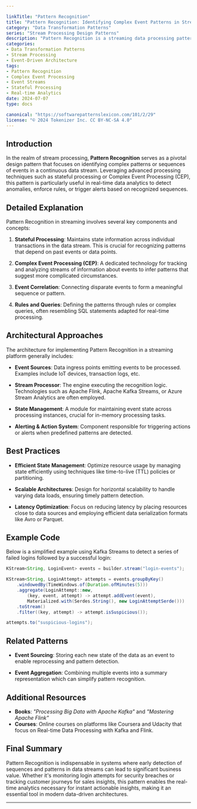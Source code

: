 ```yaml
---

linkTitle: "Pattern Recognition"
title: "Pattern Recognition: Identifying Complex Event Patterns in Streaming Data"
category: "Data Transformation Patterns"
series: "Stream Processing Design Patterns"
description: "Pattern Recognition is a streaming data processing pattern that enables the identification of complex sequences or structures within a data stream, often utilizing techniques like stateful processing or Complex Event Processing (CEP). This pattern is essential for scenarios that require real-time insights, such as fraud detection, security monitoring, and process optimization."
categories:
- Data Transformation Patterns
- Stream Processing
- Event-Driven Architecture
tags:
- Pattern Recognition
- Complex Event Processing
- Event Streams
- Stateful Processing
- Real-time Analytics 
date: 2024-07-07
type: docs

canonical: "https://softwarepatternslexicon.com/101/2/29"
license: "© 2024 Tokenizer Inc. CC BY-NC-SA 4.0"
---
```


## Introduction

In the realm of stream processing, **Pattern Recognition** serves as a pivotal design pattern that focuses on identifying complex patterns or sequences of events in a continuous data stream. Leveraging advanced processing techniques such as stateful processing or Complex Event Processing (CEP), this pattern is particularly useful in real-time data analytics to detect anomalies, enforce rules, or trigger alerts based on recognized sequences.

## Detailed Explanation

Pattern Recognition in streaming involves several key components and concepts:

1. **Stateful Processing**: Maintains state information across individual transactions in the data stream. This is crucial for recognizing patterns that depend on past events or data points.

2. **Complex Event Processing (CEP)**: A dedicated technology for tracking and analyzing streams of information about events to infer patterns that suggest more complicated circumstances.

3. **Event Correlation**: Connecting disparate events to form a meaningful sequence or pattern.

4. **Rules and Queries**: Defining the patterns through rules or complex queries, often resembling SQL statements adapted for real-time processing.

## Architectural Approaches

The architecture for implementing Pattern Recognition in a streaming platform generally includes:

- **Event Sources**: Data ingress points emitting events to be processed. Examples include IoT devices, transaction logs, etc.
  
- **Stream Processor**: The engine executing the recognition logic. Technologies such as Apache Flink, Apache Kafka Streams, or Azure Stream Analytics are often employed.

- **State Management**: A module for maintaining event state across processing instances, crucial for in-memory processing tasks.
  
- **Alerting & Action System**: Component responsible for triggering actions or alerts when predefined patterns are detected.

## Best Practices

- **Efficient State Management**: Optimize resource usage by managing state efficiently using techniques like time-to-live (TTL) policies or partitioning.

- **Scalable Architectures**: Design for horizontal scalability to handle varying data loads, ensuring timely pattern detection.

- **Latency Optimization**: Focus on reducing latency by placing resources close to data sources and employing efficient data serialization formats like Avro or Parquet.

## Example Code

Below is a simplified example using Kafka Streams to detect a series of failed logins followed by a successful login:

```java
KStream<String, LoginEvent> events = builder.stream("login-events");

KStream<String, LoginAttempt> attempts = events.groupByKey()
    .windowedBy(TimeWindows.of(Duration.ofMinutes(5)))
    .aggregate(LoginAttempt::new,
        (key, event, attempt) -> attempt.addEvent(event),
        Materialized.with(Serdes.String(), new LoginAttemptSerde()))
    .toStream()
    .filter((key, attempt) -> attempt.isSuspicious());

attempts.to("suspicious-logins");
```

## Related Patterns

- **Event Sourcing**: Storing each new state of the data as an event to enable reprocessing and pattern detection.
  
- **Event Aggregation**: Combining multiple events into a summary representation which can simplify pattern recognition.

## Additional Resources

- **Books**: *"Processing Big Data with Apache Kafka"* and *"Mastering Apache Flink"*
- **Courses**: Online courses on platforms like Coursera and Udacity that focus on Real-time Data Processing with Kafka and Flink.

## Final Summary

Pattern Recognition is indispensable in systems where early detection of sequences and patterns in data streams can lead to significant business value. Whether it's monitoring login attempts for security breaches or tracking customer journeys for sales insights, this pattern enables the real-time analytics necessary for instant actionable insights, making it an essential tool in modern data-driven architectures.

---
